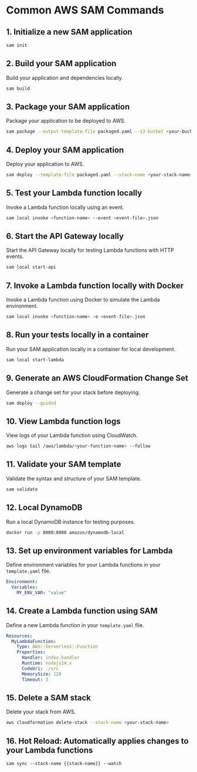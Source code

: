 # Common AWS SAM Commands

## 1. Initialize a new SAM application

```bash
sam init
```

## 2. Build your SAM application

Build your application and dependencies locally.

```bash
sam build
```

## 3. Package your SAM application

Package your application to be deployed to AWS.

```bash
sam package --output-template-file packaged.yaml --s3-bucket <your-bucket-name>
```

## 4. Deploy your SAM application

Deploy your application to AWS.

```bash
sam deploy --template-file packaged.yaml --stack-name <your-stack-name> --capabilities CAPABILITY_IAM
```

## 5. Test your Lambda function locally

Invoke a Lambda function locally using an event.

```bash
sam local invoke <function-name> --event <event-file>.json
```

## 6. Start the API Gateway locally

Start the API Gateway locally for testing Lambda functions with HTTP events.

```bash
sam local start-api
```

## 7. Invoke a Lambda function locally with Docker

Invoke a Lambda function using Docker to simulate the Lambda environment.

```bash
sam local invoke <function-name> -e <event-file>.json
```

## 8. Run your tests locally in a container

Run your SAM application locally in a container for local development.

```bash
sam local start-lambda
```

## 9. Generate an AWS CloudFormation Change Set

Generate a change set for your stack before deploying.

```bash
sam deploy --guided
```

## 10. View Lambda function logs

View logs of your Lambda function using CloudWatch.

```bash
aws logs tail /aws/lambda/<your-function-name> --follow
```

## 11. Validate your SAM template

Validate the syntax and structure of your SAM template.

```bash
sam validate
```

## 12. Local DynamoDB

Run a local DynamoDB instance for testing purposes.

```bash
docker run -p 8000:8000 amazon/dynamodb-local
```

## 13. Set up environment variables for Lambda

Define environment variables for your Lambda functions in your `template.yaml` file.

```yaml
Environment:
  Variables:
    MY_ENV_VAR: "value"
```

## 14. Create a Lambda function using SAM

Define a new Lambda function in your `template.yaml` file.

```yaml
Resources:
  MyLambdaFunction:
    Type: AWS::Serverless::Function
    Properties:
      Handler: index.handler
      Runtime: nodejs14.x
      CodeUri: ./src
      MemorySize: 128
      Timeout: 3
```

## 15. Delete a SAM stack

Delete your stack from AWS.

```bash
aws cloudformation delete-stack --stack-name <your-stack-name>
```

## 16. Hot Reload: Automatically applies changes to your Lambda functions

```
sam sync --stack-name {{stack-name}} --watch
```
